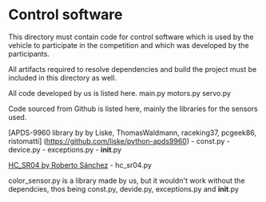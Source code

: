 Control software
====

This directory must contain code for control software which is used by the vehicle to participate in the competition and which was developed by the participants.

All artifacts required to resolve dependencies and build the project must be included in this directory as well.

All code developed by us is listed here.
  main.py
  motors.py
  servo.py

Code sourced from Github is listed here, mainly the libraries for the sensors used.

  [APDS-9960 library by by Liske, ThomasWaldmann, raceking37, pcgeek86, ristomatti] (https://github.com/liske/python-apds9960)
    - const.py
    - device.py
    - exceptions.py
    - __init__.py
    
  [HC_SR04  by  Roberto Sánchez](https://github.com/rsc1975/micropython-hcsr04)
    - hc_sr04.py    

color_sensor.py is a library made by us, but it wouldn't work without the dependcies, thos being const.py, devide.py, exceptions.py and __init__.py
